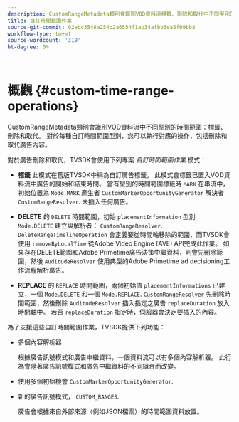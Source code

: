 ```yaml
---
description: CustomRangeMetadata類別會識別VOD資料流標籤、刪除和取代中不同型別的時間範圍。 對於每種自訂時間範圍型別，您可以執行對應的操作，包括刪除和取代廣告內容。
title: 自訂時間範圍作業
source-git-commit: 02ebc3548a254b2a6554f1ab34afbb3ea5f09bb8
workflow-type: tm+mt
source-wordcount: '319'
ht-degree: 0%

---
```


# 概觀 {#custom-time-range-operations}

CustomRangeMetadata類別會識別VOD資料流中不同型別的時間範圍：標籤、刪除和取代。 對於每種自訂時間範圍型別，您可以執行對應的操作，包括刪除和取代廣告內容。

<!--<a id="section_1323C0BAC259424C85A6ACFB48FE77EC"></a>-->

對於廣告刪除和取代，TVSDK會使用下列專案 *自訂時間範圍作業* 模式：

* **標籤** 此模式在舊版TVSDK中稱為自訂廣告標籤。 此模式會標籤已置入VOD資料流中廣告的開始和結束時間。 當有型別的時間範圍標籤時 `MARK` 在串流中，初始位置為 `Mode.MARK` 產生者 `CustomMarkerOpportunityGenerator` 解決者 `CustomRangeResolver`. 未插入任何廣告。

* **DELETE** 的 `DELETE` 時間範圍，初始 `placementInformation` 型別 `Mode.DELETE` 建立與解析者： `CustomRangeResolver`. `DeleteRangeTimelineOperation` 會定義要從時間軸移除的範圍，而TVSDK會使用 `removeByLocalTime` 從Adobe Video Engine (AVE) API完成此作業。 如果存在DELETE範圍和Adobe Primetime廣告決策中繼資料，則會先刪除範圍，然後 `AuditudeResolver` 使用典型的Adobe Primetime ad decisioning工作流程解析廣告。

* **REPLACE** 的 `REPLACE` 時間範圍，兩個初始值 `placementInformations` 已建立，一個 `Mode.DELETE` 和一個 `Mode.REPLACE`. `CustomRangeResolver` 先刪除時間範圍，然後刪除 `AuditudeResolver` 插入指定之廣告 `replaceDuration` 放入時間軸中。 若否 `replaceDuration` 指定時，伺服器會決定要插入的內容。

為了支援這些自訂時間範圍作業，TVSDK提供下列功能：

* 多個內容解析器

  根據廣告訊號模式和廣告中繼資料，一個資料流可以有多個內容解析器。 此行為會隨著廣告訊號模式和廣告中繼資料的不同組合而改變。
* 使用多個初始機會 `CustomMarkerOpportunityGenerator`.
* 新的廣告訊號模式， `CUSTOM_RANGES`.

  廣告會根據來自外部來源（例如JSON檔案）的時間範圍資料放置。

